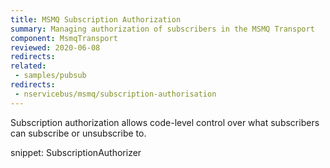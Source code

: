 ```yaml
---
title: MSMQ Subscription Authorization
summary: Managing authorization of subscribers in the MSMQ Transport
component: MsmqTransport
reviewed: 2020-06-08
redirects:
related:
 - samples/pubsub
redirects:
 - nservicebus/msmq/subscription-authorisation
---
```


Subscription authorization allows code-level control over what subscribers can subscribe or unsubscribe to.

snippet: SubscriptionAuthorizer
